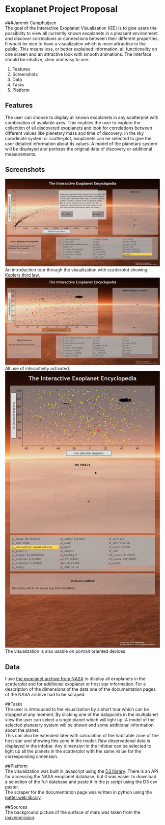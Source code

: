 # Exoplanet Project Proposal
###Jaromir Camphuijsen  
The goal of the Interactive Exoplanet
Visualization (IEE) is to give users the possibility to view all currently known
exoplanets in a pleasant environment and discover correlations or connections
between their different properties.
It would be nice to have a visualization
which is more attractive to the public. This means less, or better explained
information, all functionality on one screen and an attractive look with smooth
animations. The interface should be intuitive, clear and easy to use.  
  
1. Features  
2. Screenshots   
3. Data  
4. Tasks  
5. Platform  
  
## Features  
The user can choose to display all known exoplanets in any scatterplot with combination of available axes. This enables the user to explore the collection of all discovered exoplanets and look for correlations between different values like planetary mass and time of discovery.
In the sky coordinate system or scatterplot, exoplanets can be selected to give the user detailed information about its values. A model of the planetary system will be displayed and perhaps the original data of discovery or additional measurements.   

## Screenshots  
![Introduction tour](/docs/screenshot1.jpg)
An introduction tour through the visualization with scatterplot showing Keplers third law.  
![Interactivity](/docs/screenshot2.jpg)
All use of interactivity activated.   
![Scalable](/docs/screenshot3.jpg)
The visualization is also usable on portrait oriented devices.   

## Data  
I use [the exoplanet archive from NASA](http://exoplanetarchive.ipac.caltech.edu/) to display all exoplanets in the scatterplot and for additional exoplanet or host star information. For a description of the dimensions of the data one of the documentation pages of the NASA archive had to be scraped.   
  
##Tasks   
The user is introduced to the visualization by a short tour which can be stopped at any moment. 
By clicking one of the datapoints in the multiplanet view the user can select a single planet which will light up. A model of the selected planetary system will be shown and some additional information about the planet.  
This can also be extended later with calculation of the habitable zone of the host star and showing this zone in the model. 
Raw observational data is displayed in the infobar. Any dimension in the infobar can be selected to light up all the planets in the scatterplot with the same value for the corresponding dimension.


##Platform  
The visualization was built in javascript using the [D3 library](http://d3js.org/).
There is an API for accessing the NASA exoplanet database, but it was easier to download a selection of the full database and paste it in the js script using the D3 csv paster.   
The scraper for the documentation page was written in python using the [patter.web library](http://www.clips.ua.ac.be/pages/pattern-web).

##Sources  
The background picture of the surface of mars was taken from the [mavenmission](http://lasp.colorado.edu/home/maven/2014/10/31/maven-status-update-oct-31-2014/).
